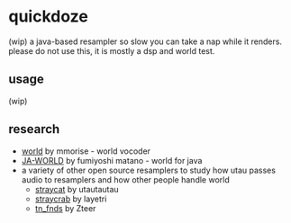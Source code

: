 # quickdoze

(wip) a java-based resampler so slow you can take a nap while it renders. please do not use this, it is mostly a dsp and world test.

## usage

(wip)

## research

- [world](https://github.com/mmorise/World) by mmorise - world vocoder
- [JA-WORLD](https://gitlab.com/f-matano44/world-for-java) by fumiyoshi matano - world for java
- a variety of other open source resamplers to study how utau passes audio to resamplers and how other people handle world
  - [straycat](https://github.com/UtaUtaUtau/straycat) by utautautau
  - [straycrab](https://github.com/layetri/straycrab) by layetri
  - [tn_fnds](https://github.com/ohac/tn_fnds) by Zteer
